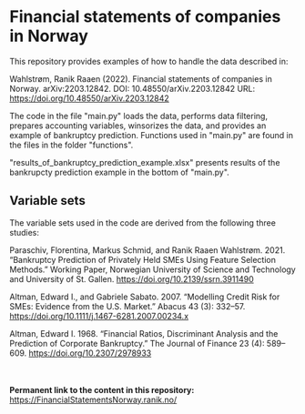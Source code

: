 # Financial statements of companies in Norway

This repository provides examples of how to handle the data described in:

Wahlstrøm, Ranik Raaen (2022). Financial statements of companies in Norway. arXiv:2203.12842. DOI: 10.48550/arXiv.2203.12842 URL: https://doi.org/10.48550/arXiv.2203.12842

The code in the file "main.py" loads the data, performs data filtering, prepares accounting variables, winsorizes the data, and provides an example of bankruptcy prediction. Functions used in "main.py" are found in the files in the folder "functions".

"results_of_bankruptcy_prediction_example.xlsx" presents results of the bankrupcty prediction example in the bottom of "main.py".

## Variable sets
The variable sets used in the code are derived from the following three studies:

Paraschiv, Florentina, Markus Schmid, and Ranik Raaen Wahlstrøm. 2021. “Bankruptcy Prediction of Privately Held SMEs Using Feature Selection Methods.” Working Paper, Norwegian University of Science and Technology and University of St. Gallen. https://doi.org/10.2139/ssrn.3911490

Altman, Edward I., and Gabriele Sabato. 2007. “Modelling Credit Risk for SMEs: Evidence from the U.S. Market.” Abacus 43 (3): 332–57. https://doi.org/10.1111/j.1467-6281.2007.00234.x

Altman, Edward I. 1968. “Financial Ratios, Discriminant Analysis and the Prediction of Corporate Bankruptcy.” The Journal of Finance 23 (4): 589–609. https://doi.org/10.2307/2978933


<br/><br/>
**Permanent link to the content in this repository:** https://FinancialStatementsNorway.ranik.no/